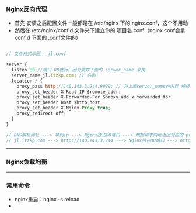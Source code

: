 ### Nginx反向代理

- 首先 安装之后配置文件一般都是在 /etc/nginx 下的 nginx.conf，这个不用动
- 然后在 /etc/nginx/conf.d 文件夹下建立你的 项目名.conf（nginx.conf会拿 conf.d 下面的 .conf文件的）

```javascript

// 文件格式示例 - jl.conf

server {
  listen 80;//端口 80就行，因为要靠下面的 server_name 来找
  server_name jl.itzkp.com; // 名称
  location / {
    proxy_pass http://140.143.3.244:9999; // 将上面server_name的内容 解析成具体的端口
    proxy_set_header X-Real-IP $remote_addr;
    proxy_set_header X-Forwarded-For $proxy_add_x_forwarded_for;
    proxy_set_header Host $http_host;
    proxy_set_header X-Nginx-Proxy true;
    proxy_redirect off;
  }
}

// DNS解析网址 ---> 拿到ip ---> Nginx独占80端口 ---> 根据请求网址返回对应的 proxy_pass
// jl.itzkp.com ---> http://140.143.3.244 ---> Nginx独占80端口 ---> http://140.143.3.244:9999

```

---

### Nginx负载均衡



---

### 常用命令

- nginx重启：nginx -s reload
- 
